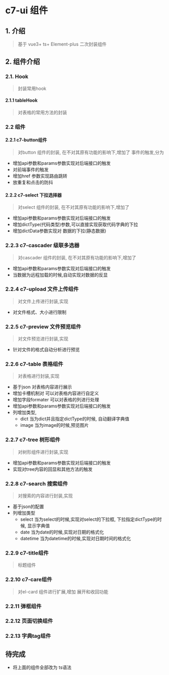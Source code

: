 #  c7-ui 组件

## 1. 介绍
> 基于 vue3+ ts+ Element-plus 二次封装组件

## 2. 组件介绍
### 2.1. Hook
> 封装常用hook
#### 2.1.1 tableHook
>  对表格的常用方法的封装


### 2.2 组件

#### 2.2.1  c7-button组件
> 对button 组件的封装,  在不对其原有功能的影响下,增加了 事件的触发,分为
-  增加api参数和params参数实现对后端接口的触发
- 对前端事件的触发
-  增加href 参数实现路由跳转
- 放重复和点击的防抖


#### 2.2.2  c7-select 下拉选择器
> 对select 组件的封装,  在不对其原有功能的影响下,增加了
- 增加api参数和params参数实现对后端接口的触发
- 增加dictType(代码类型)参数,可以直接实现获取代码字典的下拉
- 增加dictData参数实现对 数据的下拉(静态数据)

### 2.2.3 c7-cascader  级联多选器
> 对cascader 组件的封装,  在不对其原有功能的影响下,增加了
- 增加api参数和params参数实现对后端接口的触发
- 当数据为远程加载的时候,自动实现对数据的反显


### 2.2.4 c7-upload  文件上传组件
> 对文件上传进行封装,实现
-  对文件格式、大小进行限制


### 2.2.5 c7-preview  文件预览组件
> 对文件预览进行封装,实现
-  针对文件的格式自动分析进行预览

### 2.2.6 c7-table  表格组件
> 对表格进行封装,实现
-  基于json 对表格内容进行展示
- 增加卡槽机制对 可以对表格内容进行自定义
- 增加字段formater  可以对表格的列进行处理
- 增加api参数和params参数实现对后端接口的触发
- 列增加类型,
    - dict  当为dict并且指定dictType的时候, 自动翻译字典值
    - image 当为image的时候,预览图片

### 2.2.7 c7-tree  树形组件
> 对树形组件进行封装,实现
-  增加api参数和params参数实现对后端接口的触发
-  实现对tree内容的回显和其他方法的触发

### 2.2.8 c7-search  搜索组件
> 对搜索的内容进行封装,实现
- 基于json的配置
- 列增加类型
    - select 当为select的时候,实现对select的下拉框, 下拉指定dictType的时候, 显示字典值
    - date  当为date的时候,实现对日期的格式化
    - datetime  当为datetime的时候,实现对日期时间的格式化

### 2.2.9 c7-title组件
> 标题组件

### 2.2.10 c7-care组件
> 对el-card 组件进行扩展,增加 展开和收回功能



### 2.2.11 弹框组件


### 2.2.12 页面切换组件



### 2.2.13 字典tag组件



## 待完成
-  将上面的组件全部改为 ts语法
